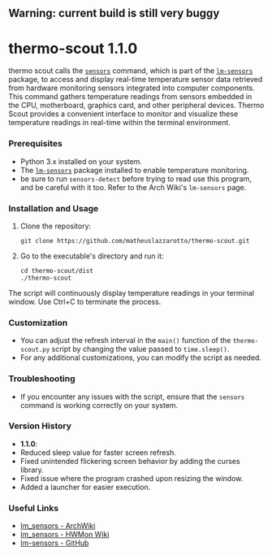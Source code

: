 ##   Warning: current build is still very buggy

# thermo-scout 1.1.0
thermo scout calls the [`sensors`](https://www.commandlinux.com/man-page/man1/sensors.1.html) command, which is part of the [`lm-sensors`](https://archlinux.org/packages/?name=lm_sensors) package, to access and display real-time temperature sensor data retrieved from hardware monitoring sensors integrated into computer components. This command gathers temperature readings from sensors embedded in the CPU, motherboard, graphics card, and other peripheral devices. Thermo Scout provides a convenient interface to monitor and visualize these temperature readings in real-time within the terminal environment.
### Prerequisites
- Python 3.x installed on your system.
- The [`lm-sensors`](https://archlinux.org/packages/?name=lm_sensors) package installed to enable temperature monitoring.
- be sure to run `sensors-detect` before trying to read use this program, and be careful with it too. Refer to the Arch Wiki's `lm-sensors` page.
### Installation and Usage
1. Clone the repository:
   ```
   git clone https://github.com/matheuslazzarotto/thermo-scout.git
   ```
1. Go to the executable's directory and run it:
   ```
   cd thermo-scout/dist
   ./thermo-scout
   ```
The script will continuously display temperature readings in your terminal window. Use Ctrl+C to terminate the process.
### Customization
- You can adjust the refresh interval in the `main()` function of the `thermo-scout.py` script by changing the value passed to `time.sleep()`.
- For any additional customizations, you can modify the script as needed.
### Troubleshooting
- If you encounter any issues with the script, ensure that the `sensors` command is working correctly on your system.
### Version History
- **1.1.0**:
- Reduced sleep value for faster screen refresh.
- Fixed unintended flickering screen behavior by adding the curses library.
- Fixed issue where the program crashed upon resizing the window.
- Added a launcher for easier execution.
### Useful Links
- [lm_sensors - ArchWiki](https://wiki.archlinux.org/title/lm_sensors)
- [lm_sensors - HWMon Wiki](https://hwmon.wiki.kernel.org/lm_sensors)
- [lm-sensors - GitHub](https://github.com/lm-sensors/lm-sensors)
